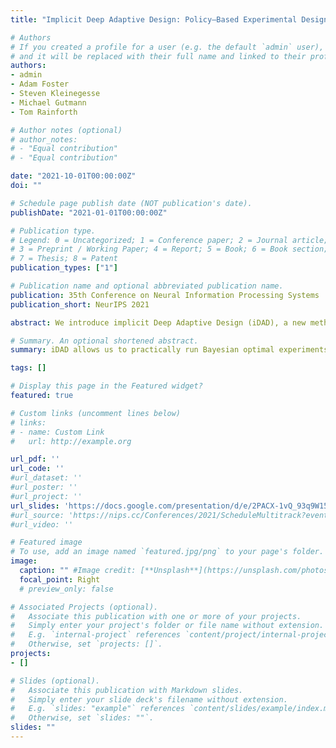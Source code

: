 ```yaml
---
title: "Implicit Deep Adaptive Design: Policy–Based Experimental Design without Likelihoods"

# Authors
# If you created a profile for a user (e.g. the default `admin` user), write the username (folder name) here
# and it will be replaced with their full name and linked to their profile.
authors:
- admin
- Adam Foster
- Steven Kleinegesse
- Michael Gutmann
- Tom Rainforth

# Author notes (optional)
# author_notes:
# - "Equal contribution"
# - "Equal contribution"

date: "2021-10-01T00:00:00Z"
doi: ""

# Schedule page publish date (NOT publication's date).
publishDate: "2021-01-01T00:00:00Z"

# Publication type.
# Legend: 0 = Uncategorized; 1 = Conference paper; 2 = Journal article;
# 3 = Preprint / Working Paper; 4 = Report; 5 = Book; 6 = Book section;
# 7 = Thesis; 8 = Patent
publication_types: ["1"]

# Publication name and optional abbreviated publication name.
publication: 35th Conference on Neural Information Processing Systems
publication_short: NeurIPS 2021

abstract: We introduce implicit Deep Adaptive Design (iDAD), a new method for performing adaptive experiments in *real-time* with *implicit* models. iDAD amortizes the cost of Bayesian optimal experimental design (BOED) by learning a design policy network upfront, which can then be deployed quickly at the time of the experiment. The iDAD network can be trained on any model which simulates differentiable samples, unlike previous design policy work that requires a closed form likelihood and conditionally independent experiments. At deployment, iDAD allows design decisions to be made in milliseconds, in contrast to traditional BOED approaches that require heavy computation during the experiment itself. We illustrate the applicability of iDAD on a number of experiments, and show that it provides a fast and effective mechanism for performing adaptive design with implicit models.

# Summary. An optional shortened abstract.
summary: iDAD allows us to practically run Bayesian optimal experiments with implicit (likelihood-free) models in real-time. Previous methods either relied on an explicit likelihood model of the outcomes, or were too computationally costly to run in real-time.

tags: []

# Display this page in the Featured widget?
featured: true

# Custom links (uncomment lines below)
# links:
# - name: Custom Link
#   url: http://example.org

url_pdf: ''
url_code: ''
#url_dataset: ''
#url_poster: ''
#url_project: ''
url_slides: 'https://docs.google.com/presentation/d/e/2PACX-1vQ_93q9W15y4K0tAO0fqb8PzaFSGpPfcLqMNRIJI6IciN3DSuNh9GHEaMp8BE-bJ8pTxRJBjuIwumxe/pub?start=false&loop=false&delayms=3000'
#url_source: 'https://nips.cc/Conferences/2021/ScheduleMultitrack?event=26928'
#url_video: ''

# Featured image
# To use, add an image named `featured.jpg/png` to your page's folder.
image:
  caption: "" #Image credit: [**Unsplash**](https://unsplash.com/photos/pLCdAaMFLTE)
  focal_point: Right
  # preview_only: false

# Associated Projects (optional).
#   Associate this publication with one or more of your projects.
#   Simply enter your project's folder or file name without extension.
#   E.g. `internal-project` references `content/project/internal-project/index.md`.
#   Otherwise, set `projects: []`.
projects:
- []

# Slides (optional).
#   Associate this publication with Markdown slides.
#   Simply enter your slide deck's filename without extension.
#   E.g. `slides: "example"` references `content/slides/example/index.md`.
#   Otherwise, set `slides: ""`.
slides: ""
---
```


